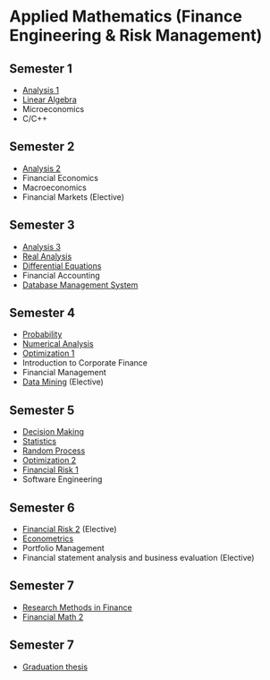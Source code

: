 # Applied Mathematics (Finance Engineering & Risk Management)

## Semester 1

- [Analysis 1](analysis-1)
- [Linear Algebra](linear-algebra)
- Microeconomics
- C/C++

## Semester 2

- [Analysis 2](analysis-2)
- Financial Economics
- Macroeconomics
- Financial Markets (Elective)

## Semester 3

- [Analysis 3](analysis-3)
- [Real Analysis](real-analysis)
- [Differential Equations](differential-equations)
- Financial Accounting
- [Database Management System](https://github.com/hangtran108/database-management-system-project)

## Semester 4

- [Probability](probability)
- [Numerical Analysis](numerical-analysis)
- [Optimization 1](optimization-1)
- Introduction to Corporate Finance
- Financial Management
- [Data Mining](https://github.com/hangtran108/data-mining-project) (Elective) 

## Semester 5

- [Decision Making](decision-making)
- [Statistics](statistics)
- [Random Process](random-process)
- [Optimization 2](optimization-2)
- [Financial Risk 1](financial-risk-1)
- Software Engineering

## Semester 6

- [Financial Risk 2](financial-risk-2) (Elective)
- [Econometrics](econometrics)
- Portfolio Management
- Financial statement analysis and business evaluation (Elective)

## Semester 7

- [Research Methods in Finance](research-methods-in-finance)
- [Financial Math 2](financial-math-2)
  
## Semester 7

- [Graduation thesis](https://github.com/hangtran108/driver-churn-prediction)
